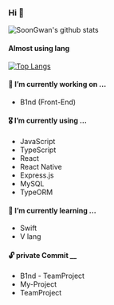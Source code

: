 ### Hi 👋

<!--
**SoonGwan/SoonGwan** is a ✨ _special_ ✨ repository because its `README.md` (this file) appears on your GitHub profile.

Here are some ideas to get you started:

- 🔭 I’m currently working on ...
- 🌱 I’m currently learning ...
- 👯 I’m looking to collaborate on ...
- 🤔 I’m looking for help with ...
- 💬 Ask me about ...
- 📫 How to reach me: ...
- 😄 Pronouns: ...
- ⚡ Fun fact: ...
[![Top Langs](https://github-readme-stats.vercel.app/api/top-langs/?username=SoonGwan)](https://github.com/anuraghazra/github-readme-stats)


#### 🏫  I’m currently studying on ...
* Daegu Software Meister High School
-->
![SoonGwan's github stats](https://github-readme-stats.vercel.app/api?username=SoonGwan&show_icons=true&hide_border=true)

#### Almost using lang
[![Top Langs](https://github-readme-stats.vercel.app/api/top-langs/?username=SoonGwan&hide=html)](https://github.com/anuraghazra/github-readme-stats)


#### 🔭  I’m currently working on ...
* B1nd (Front-End)

#### 🎖  I’m currently using ...
* JavaScript
* TypeScript
* React
* React Native
* Express.js
* MySQL
* TypeORM


#### 🛫  I’m currently learning ...
* Swift
* V lang

#### 🔓  private Commit __
* B1nd - TeamProject
* My-Project
* TeamProject


